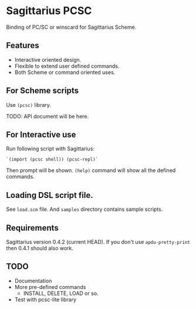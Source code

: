 # Sagittarius PCSC

Binding of PC/SC or winscard for Sagittarius Scheme.

## Features

  * Interactive oriented design.
  * Flexible to extend user defined commands.
  * Both Scheme or command oriented uses.

## For Scheme scripts

Use `(pcsc)` library.

TODO: API document will be here.

## For Interactive use

Run following script with Sagittarius:

    `(import (pcsc shell)) (pcsc-repl)`

Then prompt will be shown. `(help)` command will show all the defined commands.

## Loading DSL script file.

See `load.scm` file. And `samples` directory contains sample scripts.

## Requirements

Sagittarius version 0.4.2 (current HEAD). If you don't use `apdu-pretty-print`
then 0.4.1 should also work.


## TODO

  * Documentation
  * More pre-defined commands
     * INSTALL, DELETE, LOAD or so.
  * Test with pcsc-lite library
